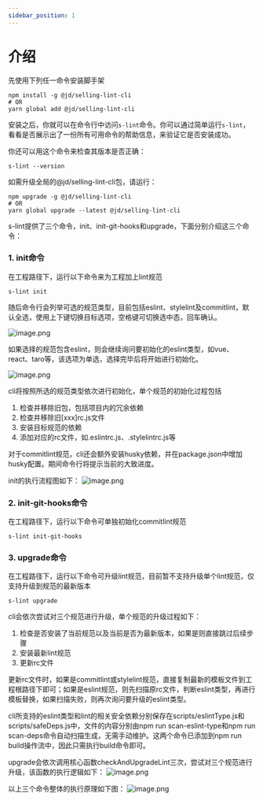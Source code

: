 ```yaml
---
sidebar_position: 1
---
```

# 介绍
先使用下列任一命令安装脚手架
```shell
npm install -g @jd/selling-lint-cli
# OR
yarn global add @jd/selling-lint-cli
```
安装之后，你就可以在命令行中访问`s-lint`命令。你可以通过简单运行`s-lint`，看看是否展示出了一份所有可用命令的帮助信息，来验证它是否安装成功。

你还可以用这个命令来检查其版本是否正确：
```shell
s-lint --version
```
如需升级全局的@jd/selling-lint-cli包，请运行：

```shell
npm upgrade -g @jd/selling-lint-cli
# OR
yarn global upgrade --latest @jd/selling-lint-cli
```

s-lint提供了三个命令，init、init-git-hooks和upgrade，下面分别介绍这三个命令：

### 1. init命令
在工程路径下，运行以下命令来为工程加上lint规范
```shell
s-lint init
```
随后命令行会列举可选的规范类型，目前包括eslint、stylelint及commitlint，默认全选，使用上下键切换目标选项，空格键可切换选中态，回车确认。

![image.png](https://storage.360buyimg.com/hawley-common/init.jpg)

如果选择的规范包含eslint，则会继续询问要初始化的eslint类型，如vue、react、taro等，该选项为单选，选择完毕后将开始进行初始化。

![image.png](https://storage.360buyimg.com/hawley-common/eslintType.jpg)

cli将按照所选的规范类型依次进行初始化，单个规范的初始化过程包括
1. 检查并移除旧包，包括项目内的冗余依赖
2. 检查并移除旧[xxx]rc.js文件
3. 安装目标规范的依赖
4. 添加对应的rc文件，如.eslintrc.js、.stylelintrc.js等

对于commitlint规范，cli还会额外安装husky依赖，并在package.json中增加husky配置。期间命令行将提示当前的大致进度。

init的执行流程图如下：
![image.png](https://storage.360buyimg.com/hawley-common/init%E6%89%A7%E8%A1%8C%E6%B5%81%E7%A8%8B%E5%9B%BE.jpg)

### 2. init-git-hooks命令
在工程路径下，运行以下命令可单独初始化commitlint规范
```shell
s-lint init-git-hooks
```

### 3. upgrade命令
在工程路径下，运行以下命令可升级lint规范，目前暂不支持升级单个lint规范，仅支持升级到规范的最新版本
```shell
s-lint upgrade
```
cli会依次尝试对三个规范进行升级，单个规范的升级过程如下：
1. 检查是否安装了当前规范以及当前是否为最新版本，如果是则直接跳过后续步骤
2. 安装最新lint规范
3. 更新rc文件

更新rc文件时，如果是commitlint或stylelint规范，直接复制最新的模板文件到工程根路径下即可；如果是eslint规范，则先扫描原rc文件，判断eslint类型，再进行模板替换，如果扫描失败，则再次询问要升级的eslint类型。

cli所支持的eslint类型和lint的相关安全依赖分别保存在scripts/eslintType.js和scripts/safeDeps.js中，文件的内容分别由npm run scan-eslint-type和npm run scan-deps命令自动扫描生成，无需手动维护。这两个命令已添加到npm run build操作流中，因此只需执行build命令即可。

upgrade会依次调用核心函数checkAndUpgradeLint三次，尝试对三个规范进行升级，该函数的执行逻辑如下：
![image.png](https://storage.360buyimg.com/hawley-common/upgrade%E6%89%A7%E8%A1%8C%E6%B5%81%E7%A8%8B.jpg)

以上三个命令整体的执行原理如下图：
![image.png](https://storage.360buyimg.com/hawley-common/s-lint%E6%89%A7%E8%A1%8C%E5%8E%9F%E7%90%86%E5%9B%BE.jpg)